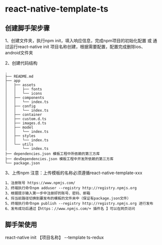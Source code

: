 # react-native-template-ts

## 创建脚手架步骤
1、创建文件夹，执行npm init，填入响应信息，完成npm项目的初始化配置
或
通过运行react-native init 项目名称创建，根据需要配置，配置完成删除ios、android文件夹

2、创建代码结构
```
.
├── README.md
├── app
│   ├── assets
│   │   ├── fonts
│   │   └── icons
│   ├── components
│   │   └── index.ts
│   ├── config
│   │   └── index.ts
│   ├── container
│   ├── custom.d.ts
│   ├── images.d.ts
│   ├── model
│   │   └── index.ts
│   ├── styles
│   │   └── index.ts
│   └── utils
│       └── index.ts
├── dependencies.json 模板工程中所依赖的第三方库
├── devDependencies.json 模板工程中开发所依赖的第三方库
└── package.json
```

3、上传npm
注意：上传模板的名称必须遵循react-native-template-xxx
```
1、注册账号 https://www.npmjs.com/
2、终端执行命令npm adduser --registry http://registry.npmjs.org
3、根据提示输入第一步中注册好的账号、密码、邮箱
4、将当前路径切换到要发布的模板的文件夹中（保证有package.json文件）
5、终端执行命令npm publish --registry http://registry.npmjs.org 进行发布
6、发布成功后通过【https：//www.npmjs.com/+ 插件名 】可以在网页访问
```

## 脚手架使用
react-native init 【项目名称】 --template ts-redux